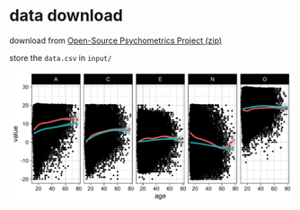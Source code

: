 # data download

download from [Open-Source Psychometrics Project (zip)](openpsychometrics.org/_rawdata/BIG5.zip)

store the `data.csv` in `input/`

![alt text](https://raw.githubusercontent.com/xerroxcopy/big-five-plot/master/output/plot/all_age-value%7Egender.png) 